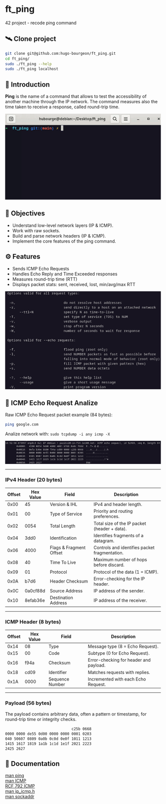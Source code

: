 # ft_ping

42 project - recode ping command

## 🛰️ Clone project
```sh
git clone git@github.com:hugo-bourgeon/ft_ping.git
cd ft_ping/
sudo ./ft_ping --help
sudo ./ft_ping localhost
```

## 📑 Introduction

**Ping** is the name of a command that allows to test the accessibility of another machine
through the IP network. The command measures also the time taken to receive a response,
called round-trip time.

![ft_ping demonstration](images&videos/ping_video.gif)

## 📌 Objectives  
- Understand low-level network layers (IP & ICMP).  
- Work with raw sockets.  
- Build and parse network headers (IP & ICMP).  
- Implement the core features of the ping command.  

## ⚙️ Features  
- Sends ICMP Echo Requests  
- Handles Echo Reply and Time Exceeded responses
- Measures round-trip time (RTT)  
- Displays packet stats: sent, received, lost, min/avg/max RTT

<img src="images&videos/ping_help.png" alt="subject image" width="600"/>

## 🧬 ICMP Echo Request Analize

Raw ICMP Echo Request packet example (84 bytes):

```sh
ping google.com
```

Analize network with: ```sudo tcpdump -i any icmp -X```  


![ping_google](images&videos/ping_google.png)

---

### IPv4 Header (20 bytes)

| Offset | Hex Value   | Field                    | Description                                                      |
|--------|-------------|--------------------------|------------------------------------------------------------------|
| 0x00   | 45          | Version & IHL            | IPv4 and header length.                                          |
| 0x01   | 00          | Type of Service          | Priority and routing preferences.                                |
| 0x02   | 0054        | Total Length             | Total size of the IP packet (header + data).                     |
| 0x04   | 3dd0        | Identification           | Identifies fragments of a datagram.                              |
| 0x06   | 4000        | Flags & Fragment Offset  | Controls and identifies packet fragmentation.                    |
| 0x08   | 40          | Time To Live             | Maximum number of hops before discard.                           |
| 0x09   | 01          | Protocol                 | Protocol of the data (1 = ICMP).                                 |
| 0x0A   | b7d6        | Header Checksum          | Error-checking for the IP header.                                |
| 0x0C   | 0a0cf88d    | Source Address           | IP address of the sender.                                        |
| 0x10   | 8efab36e    | Destination Address      | IP address of the receiver.                                      |

---

### ICMP Header (8 bytes)

| Offset | Hex Value | Field            | Description                                      |
|--------|-----------|------------------|--------------------------------------------------|
| 0x14   | 08        | Type             | Message type (8 = Echo Request).                 |
| 0x15   | 00        | Code             | Subtype (0 for Echo Request).                    |
| 0x16   | f94a      | Checksum         | Error-checking for header and payload.           |
| 0x18   | cd09      | Identifier       | Matches requests with replies.                   |
| 0x1A   | 0000      | Sequence Number  | Incremented with each Echo Request.  

---

### Payload (56 bytes)

The payload contains arbitrary data, often a pattern or timestamp, for round-trip time or integrity checks.

```
                              c25b 0668 
0000 0000 de55 0d00 0000 0000 0001 0203
040 50607 0809 0a0b 0c0d 0e0f 1011 1213
1415 1617 1819 1a1b 1c1d 1e1f 2021 2223
2425 2627  
```

## 📑 Documentation

[man ping](https://www.man-linux-magique.net/man8/ping.html)  
[man ICMP](https://man7.org/linux/man-pages/man7/icmp.7.html)  
[RCF 792 ICMP](https://www.rfc-editor.org/rfc/rfc792.html)  
[man ip_icmp.h](https://sites.uclouvain.be/SystInfo/usr/include/netinet/ip_icmp.h.html)  
[man sockaddr](https://man7.org/linux/man-pages/man3/sockaddr.3type.html)  